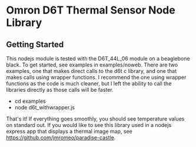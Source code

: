 # Omron D6T Thermal Sensor Node Library

## Getting Started

This nodejs module is tested with the D6T_44L_06 module on
a beaglebone black. To get started, see examples in
examples/noweb. There are two examples, one that makes direct
calls to the d6t c library, and one that makes calls using
wrapper functions. I recommend the one using wrapper functions
as the code is much cleaner, but I left the ability to call the
libraries directly as those calls will be faster.

<ul>
  <li> cd examples </li>
  <li> node d6t_withwrapper.js </li>
</ul>

That's it! If everything goes smoothly, you should see temperature
values on standard out. If you would like to see this library used
in a nodejs express app that displays a thermal image map, see
https://github.com/jmromeo/paradise-castle.

